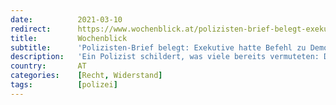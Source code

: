 ```yaml
---
date:          2021-03-10
redirect:      https://www.wochenblick.at/polizisten-brief-belegt-exekutive-hatte-befehl-zu-demo-eskalation/
title:         Wochenblick
subtitle:      'Polizisten-Brief belegt: Exekutive hatte Befehl zu Demo-Eskalation!'
description:   'Ein Polizist schildert, was viele bereits vermuteten: Die Polizei soll am Samstag auf Befehl die Demonstration eingekesselt haben.'
country:       AT
categories:    [Recht, Widerstand]
tags:          [polizei]
---
```

